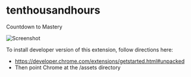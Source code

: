 tenthousandhours
================

Countdown to Mastery

![Screenshot](https://github.com/staringispolite/tenthousandhours/blob/master/screenshot.jpg?raw=true)

To install developer version of this extension, follow directions here:
  - https://developer.chrome.com/extensions/getstarted.html#unpacked
  - Then point Chrome at the /assets directory

